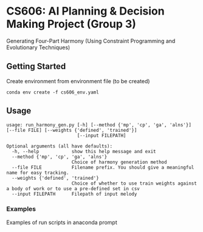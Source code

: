 # CS606: AI Planning & Decision Making Project (Group 3)
Generating Four-Part Harmony (Using Constraint Programming and Evolutionary Techniques)

## Getting Started

Create environment from environment file (to be created)

`conda env create -f cs606_env.yaml`

## Usage

```
usage: run_harmony_gen.py [-h] [--method {'mp', 'cp', 'ga', 'alns'}] [--file FILE] [--weights {'defined', 'trained'}] 
                          [--input FILEPATH]

Optional arguments (all have defaults):
  -h, --help            show this help message and exit
  --method {'mp', 'cp', 'ga', 'alns'}    
                        Choice of harmony generation method
  --file FILE           Filename prefix. You should give a meaningful name for easy tracking.
  --weights {'defined', 'trained'}
                        Choice of whether to use train weights against a body of work or to use a pre-defined set in csv
  --input FILEPATH      Filepath of input melody
```

### Examples

Examples of run scripts in anaconda prompt

